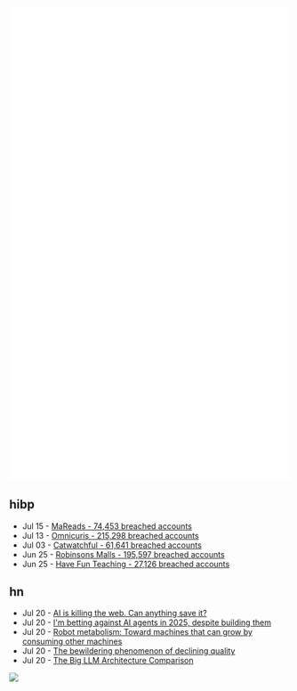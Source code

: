 ![Metrics](https://raw.githubusercontent.com/phixion/phixion/master/metrics.svg)

## hibp

<!--
for https://github.com/phixion/phixion/blob/main/.github/workflows/feeds.yml
-->
<!--START_SECTION:haveibeenpwnd-->
- Jul 15 - [MaReads - 74,453 breached accounts](https://haveibeenpwned.com/Breach/MaReads)
- Jul 13 - [Omnicuris - 215,298 breached accounts](https://haveibeenpwned.com/Breach/Omnicuris)
- Jul 03 - [Catwatchful - 61,641 breached accounts](https://haveibeenpwned.com/Breach/Catwatchful)
- Jun 25 - [Robinsons Malls - 195,597 breached accounts](https://haveibeenpwned.com/Breach/RobinsonsMalls)
- Jun 25 - [Have Fun Teaching - 27,126 breached accounts](https://haveibeenpwned.com/Breach/HaveFunTeaching)
<!--END_SECTION:haveibeenpwnd-->

## hn

<!--
for https://github.com/phixion/phixion/blob/main/.github/workflows/feeds.yml
-->
<!--START_SECTION:hn-->
- Jul 20 - [AI is killing the web. Can anything save it?](https://www.economist.com/business/2025/07/14/ai-is-killing-the-web-can-anything-save-it)
- Jul 20 - [I'm betting against AI agents in 2025, despite building them](https://utkarshkanwat.com/writing/betting-against-agents/)
- Jul 20 - [Robot metabolism: Toward machines that can grow by consuming other machines](https://www.science.org/doi/10.1126/sciadv.adu6897)
- Jul 20 - [The bewildering phenomenon of declining quality](https://english.elpais.com/culture/2025-07-20/the-bewildering-phenomenon-of-declining-quality.html)
- Jul 20 - [The Big LLM Architecture Comparison](https://magazine.sebastianraschka.com/p/the-big-llm-architecture-comparison)
<!--END_SECTION:hn-->

<!--
for https://yhype.me
-->
![](https://hit.yhype.me/github/profile?user_id=13013670)
